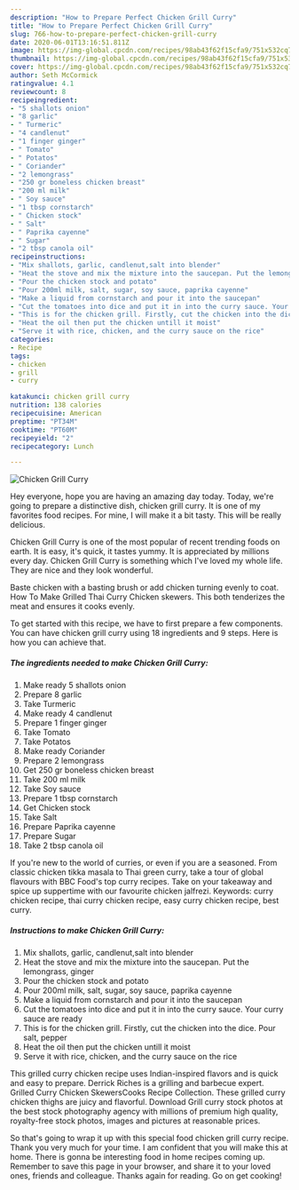 ```yaml
---
description: "How to Prepare Perfect Chicken Grill Curry"
title: "How to Prepare Perfect Chicken Grill Curry"
slug: 766-how-to-prepare-perfect-chicken-grill-curry
date: 2020-06-01T13:16:51.811Z
image: https://img-global.cpcdn.com/recipes/98ab43f62f15cfa9/751x532cq70/chicken-grill-curry-recipe-main-photo.jpg
thumbnail: https://img-global.cpcdn.com/recipes/98ab43f62f15cfa9/751x532cq70/chicken-grill-curry-recipe-main-photo.jpg
cover: https://img-global.cpcdn.com/recipes/98ab43f62f15cfa9/751x532cq70/chicken-grill-curry-recipe-main-photo.jpg
author: Seth McCormick
ratingvalue: 4.1
reviewcount: 8
recipeingredient:
- "5 shallots onion"
- "8 garlic"
- " Turmeric"
- "4 candlenut"
- "1 finger ginger"
- " Tomato"
- " Potatos"
- " Coriander"
- "2 lemongrass"
- "250 gr boneless chicken breast"
- "200 ml milk"
- " Soy sauce"
- "1 tbsp cornstarch"
- " Chicken stock"
- " Salt"
- " Paprika cayenne"
- " Sugar"
- "2 tbsp canola oil"
recipeinstructions:
- "Mix shallots, garlic, candlenut,salt into blender"
- "Heat the stove and mix the mixture into the saucepan. Put the lemongrass, ginger"
- "Pour the chicken stock and potato"
- "Pour 200ml milk, salt, sugar, soy sauce, paprika cayenne"
- "Make a liquid from cornstarch and pour it into the saucepan"
- "Cut the tomatoes into dice and put it in into the curry sauce. Your curry sauce are ready"
- "This is for the chicken grill. Firstly, cut the chicken into the dice. Pour salt, pepper"
- "Heat the oil then put the chicken untill it moist"
- "Serve it with rice, chicken, and the curry sauce on the rice"
categories:
- Recipe
tags:
- chicken
- grill
- curry

katakunci: chicken grill curry 
nutrition: 138 calories
recipecuisine: American
preptime: "PT34M"
cooktime: "PT60M"
recipeyield: "2"
recipecategory: Lunch

---
```



![Chicken Grill Curry](https://img-global.cpcdn.com/recipes/98ab43f62f15cfa9/751x532cq70/chicken-grill-curry-recipe-main-photo.jpg)

Hey everyone, hope you are having an amazing day today. Today, we're going to prepare a distinctive dish, chicken grill curry. It is one of my favorites food recipes. For mine, I will make it a bit tasty. This will be really delicious.

Chicken Grill Curry is one of the most popular of recent trending foods on earth. It is easy, it's quick, it tastes yummy. It is appreciated by millions every day. Chicken Grill Curry is something which I've loved my whole life. They are nice and they look wonderful.

Baste chicken with a basting brush or add chicken turning evenly to coat. How To Make Grilled Thai Curry Chicken skewers. This both tenderizes the meat and ensures it cooks evenly.


To get started with this recipe, we have to first prepare a few components. You can have chicken grill curry using 18 ingredients and 9 steps. Here is how you can achieve that.

<!--inarticleads1-->

##### The ingredients needed to make Chicken Grill Curry:

1. Make ready 5 shallots onion
1. Prepare 8 garlic
1. Take  Turmeric
1. Make ready 4 candlenut
1. Prepare 1 finger ginger
1. Take  Tomato
1. Take  Potatos
1. Make ready  Coriander
1. Prepare 2 lemongrass
1. Get 250 gr boneless chicken breast
1. Take 200 ml milk
1. Take  Soy sauce
1. Prepare 1 tbsp cornstarch
1. Get  Chicken stock
1. Take  Salt
1. Prepare  Paprika cayenne
1. Prepare  Sugar
1. Take 2 tbsp canola oil


If you&#39;re new to the world of curries, or even if you are a seasoned. From classic chicken tikka masala to Thai green curry, take a tour of global flavours with BBC Food&#39;s top curry recipes. Take on your takeaway and spice up suppertime with our favourite chicken jalfrezi. Keywords: curry chicken recipe, thai curry chicken recipe, easy curry chicken recipe, best curry. 

<!--inarticleads2-->

##### Instructions to make Chicken Grill Curry:

1. Mix shallots, garlic, candlenut,salt into blender
1. Heat the stove and mix the mixture into the saucepan. Put the lemongrass, ginger
1. Pour the chicken stock and potato
1. Pour 200ml milk, salt, sugar, soy sauce, paprika cayenne
1. Make a liquid from cornstarch and pour it into the saucepan
1. Cut the tomatoes into dice and put it in into the curry sauce. Your curry sauce are ready
1. This is for the chicken grill. Firstly, cut the chicken into the dice. Pour salt, pepper
1. Heat the oil then put the chicken untill it moist
1. Serve it with rice, chicken, and the curry sauce on the rice


This grilled curry chicken recipe uses Indian-inspired flavors and is quick and easy to prepare. Derrick Riches is a grilling and barbecue expert. Grilled Curry Chicken SkewersCooks Recipe Collection. These grilled curry chicken thighs are juicy and flavorful. Download Grill curry stock photos at the best stock photography agency with millions of premium high quality, royalty-free stock photos, images and pictures at reasonable prices. 

So that's going to wrap it up with this special food chicken grill curry recipe. Thank you very much for your time. I am confident that you will make this at home. There is gonna be interesting food in home recipes coming up. Remember to save this page in your browser, and share it to your loved ones, friends and colleague. Thanks again for reading. Go on get cooking!
